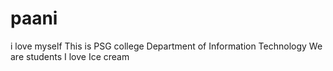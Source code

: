 # paani
i love myself
This is PSG college
Department of Information Technology
We are students
I love Ice cream

